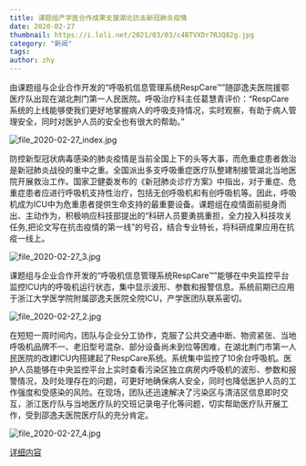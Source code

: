 ```yaml
---
title: 课题组产学医合作成果支援湖北抗击新冠肺炎疫情
date: 2020-02-27
thumbnail: https://i.loli.net/2021/03/03/c4BTVXDr7RJQ82g.jpg
category: "新闻"
tags:
author: zhy
---
```

由课题组与企业合作开发的“呼吸机信息管理系统RespCare™”随邵逸夫医院援鄂医疗队出现在湖北荆门第一人民医院。呼吸治疗科主任葛慧青评价：“RespCare系统的上线能够使我们更好地掌握病人的呼吸支持情况，实时观察，有助于病人管理安全，同时对医护人员的安全也有很大的帮助。”
<!--more-->

![file_2020-02-27_index.jpg](https://i.loli.net/2021/03/03/c4BTVXDr7RJQ82g.jpg)

防控新型冠状病毒感染的肺炎疫情是当前全国上下的头等大事，而危重症患者救治是新冠肺炎战役的重中之重。全国派出多支呼吸重症医疗队整建制接管湖北当地医院开展救治工作。国家卫健委发布的《新冠肺炎诊疗方案》中指出，对于重症、危重症患者应进行呼吸机支持性治疗，包括无创呼吸机和有创呼吸机等。因此，呼吸机成为ICU中为危重患者提供生命支持的最重要设备。课题组在疫情面前挺身而出、主动作为，积极响应科技部提出的“科研人员要勇挑重担，全力投入科技攻关任务,把论文写在抗击疫情的第一线”的号召，结合专业特长，将科研成果应用在抗疫一线上。

![file_2020-02-27_3.jpg](https://i.loli.net/2021/03/03/9Dz2dspxjFN7Irl.jpg)


课题组与企业合作开发的“呼吸机信息管理系统RespCare™”能够在中央监控平台监控ICU内的呼吸机运行状态，集中显示波形、参数和报警信息。系统前期已应用于浙江大学医学院附属邵逸夫医院全院ICU，产学医团队联系密切。

![file_2020-02-27_2.jpg](https://i.loli.net/2021/03/03/gAw8vs3DIhoyHdM.jpg)

在短短一周时间内，团队与企业分工协作，克服了公共交通中断、物资紧张、当地呼吸机品牌不一、老旧型号混杂、部分设备尚未到位等困难，在湖北荆门市第一人民医院的改建ICU内搭建起了RespCare系统。系统集中监控了10余台呼吸机。医护人员能够在中央监控平台上实时查看污染区独立病房内呼吸机的波形、参数和报警情况，及时处理存在的问题，可更好地确保病人安全，同时也降低医护人员的工作强度和受感染的风险。在现场，团队还迅速解决了污染区与清洁区信息即时交互，浙江医疗队与当地医疗队的交班记录电子化等问题，切实帮助医疗队开展工作，受到邵逸夫医院医疗队的充分肯定。

![file_2020-02-27_4.jpg](https://i.loli.net/2021/03/03/lG189tOy2eQwBZh.jpg)

[详细内容](https://www.zjut.edu.cn/newsDetail.jsp?id=21070)